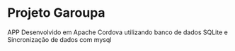 # Projeto Garoupa

APP Desenvolvido em Apache Cordova utilizando banco de dados SQLite e Sincronização de dados com mysql
